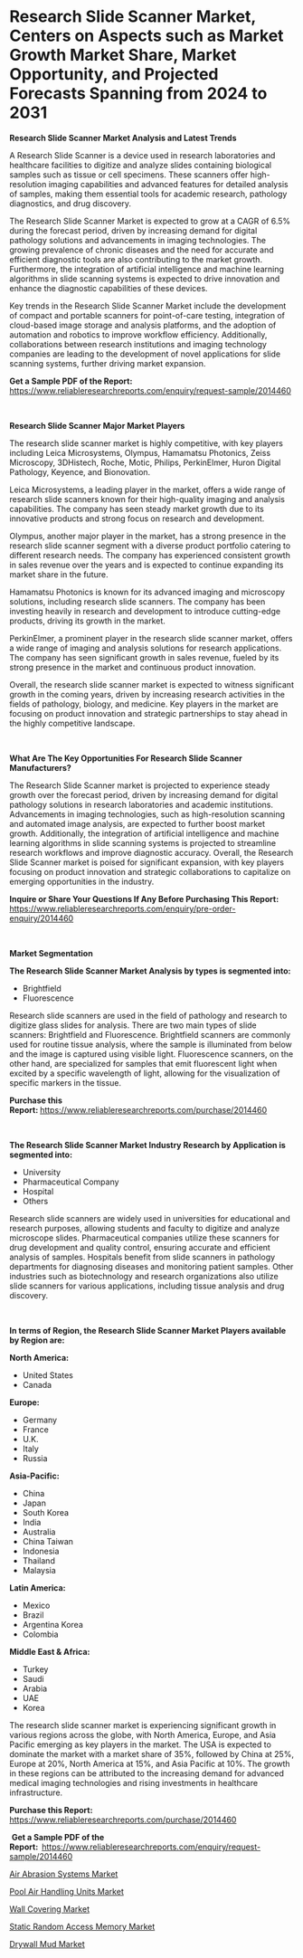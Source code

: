 <p><h1>Research Slide Scanner Market, Centers on Aspects such as Market Growth Market Share, Market Opportunity, and Projected Forecasts Spanning from 2024 to 2031</h1></p><p><strong>Research Slide Scanner Market Analysis and Latest Trends</strong></p>
<p><p>A Research Slide Scanner is a device used in research laboratories and healthcare facilities to digitize and analyze slides containing biological samples such as tissue or cell specimens. These scanners offer high-resolution imaging capabilities and advanced features for detailed analysis of samples, making them essential tools for academic research, pathology diagnostics, and drug discovery.</p><p>The Research Slide Scanner Market is expected to grow at a CAGR of 6.5% during the forecast period, driven by increasing demand for digital pathology solutions and advancements in imaging technologies. The growing prevalence of chronic diseases and the need for accurate and efficient diagnostic tools are also contributing to the market growth. Furthermore, the integration of artificial intelligence and machine learning algorithms in slide scanning systems is expected to drive innovation and enhance the diagnostic capabilities of these devices.</p><p>Key trends in the Research Slide Scanner Market include the development of compact and portable scanners for point-of-care testing, integration of cloud-based image storage and analysis platforms, and the adoption of automation and robotics to improve workflow efficiency. Additionally, collaborations between research institutions and imaging technology companies are leading to the development of novel applications for slide scanning systems, further driving market expansion.</p></p>
<p><strong>Get a Sample PDF of the Report:&nbsp;</strong> <a href="https://www.reliableresearchreports.com/enquiry/request-sample/2014460">https://www.reliableresearchreports.com/enquiry/request-sample/2014460</a></p>
<p>&nbsp;</p>
<p><strong>Research Slide Scanner Major Market Players</strong></p>
<p><p>The research slide scanner market is highly competitive, with key players including Leica Microsystems, Olympus, Hamamatsu Photonics, Zeiss Microscopy, 3DHistech, Roche, Motic, Philips, PerkinElmer, Huron Digital Pathology, Keyence, and Bionovation. </p><p>Leica Microsystems, a leading player in the market, offers a wide range of research slide scanners known for their high-quality imaging and analysis capabilities. The company has seen steady market growth due to its innovative products and strong focus on research and development. </p><p>Olympus, another major player in the market, has a strong presence in the research slide scanner segment with a diverse product portfolio catering to different research needs. The company has experienced consistent growth in sales revenue over the years and is expected to continue expanding its market share in the future.</p><p>Hamamatsu Photonics is known for its advanced imaging and microscopy solutions, including research slide scanners. The company has been investing heavily in research and development to introduce cutting-edge products, driving its growth in the market.</p><p>PerkinElmer, a prominent player in the research slide scanner market, offers a wide range of imaging and analysis solutions for research applications. The company has seen significant growth in sales revenue, fueled by its strong presence in the market and continuous product innovation.</p><p>Overall, the research slide scanner market is expected to witness significant growth in the coming years, driven by increasing research activities in the fields of pathology, biology, and medicine. Key players in the market are focusing on product innovation and strategic partnerships to stay ahead in the highly competitive landscape.</p></p>
<p>&nbsp;</p>
<p><strong>What Are The Key Opportunities For Research Slide Scanner Manufacturers?</strong></p>
<p><p>The Research Slide Scanner market is projected to experience steady growth over the forecast period, driven by increasing demand for digital pathology solutions in research laboratories and academic institutions. Advancements in imaging technologies, such as high-resolution scanning and automated image analysis, are expected to further boost market growth. Additionally, the integration of artificial intelligence and machine learning algorithms in slide scanning systems is projected to streamline research workflows and improve diagnostic accuracy. Overall, the Research Slide Scanner market is poised for significant expansion, with key players focusing on product innovation and strategic collaborations to capitalize on emerging opportunities in the industry.</p></p>
<p><strong>Inquire or Share Your Questions If Any Before Purchasing This Report:</strong> <a href="https://www.reliableresearchreports.com/enquiry/pre-order-enquiry/2014460">https://www.reliableresearchreports.com/enquiry/pre-order-enquiry/2014460</a></p>
<p>&nbsp;</p>
<p><strong>Market Segmentation</strong></p>
<p><strong>The Research Slide Scanner Market Analysis by types is segmented into:</strong></p>
<p><ul><li>Brightfield</li><li>Fluorescence</li></ul></p>
<p><p>Research slide scanners are used in the field of pathology and research to digitize glass slides for analysis. There are two main types of slide scanners: Brightfield and Fluorescence. Brightfield scanners are commonly used for routine tissue analysis, where the sample is illuminated from below and the image is captured using visible light. Fluorescence scanners, on the other hand, are specialized for samples that emit fluorescent light when excited by a specific wavelength of light, allowing for the visualization of specific markers in the tissue.</p></p>
<p><strong>Purchase this Report:&nbsp;</strong><a href="https://www.reliableresearchreports.com/purchase/2014460">https://www.reliableresearchreports.com/purchase/2014460</a></p>
<p>&nbsp;</p>
<p><strong>The Research Slide Scanner Market Industry Research by Application is segmented into:</strong></p>
<p><ul><li>University</li><li>Pharmaceutical Company</li><li>Hospital</li><li>Others</li></ul></p>
<p><p>Research slide scanners are widely used in universities for educational and research purposes, allowing students and faculty to digitize and analyze microscope slides. Pharmaceutical companies utilize these scanners for drug development and quality control, ensuring accurate and efficient analysis of samples. Hospitals benefit from slide scanners in pathology departments for diagnosing diseases and monitoring patient samples. Other industries such as biotechnology and research organizations also utilize slide scanners for various applications, including tissue analysis and drug discovery.</p></p>
<p>&nbsp;</p>
<p><strong>In terms of Region, the Research Slide Scanner Market Players available by Region are:</strong></p>
<p>
    <p> <strong> North America: </strong>
        <ul>
            <li>United States</li>
            <li>Canada</li>
        </ul>
        </p> 
    <p> <strong> Europe: </strong>
        <ul>
            <li>Germany</li>
            <li>France</li>
            <li>U.K.</li>
            <li>Italy</li>
            <li>Russia</li>
        </ul>
        </p> 
    <p> <strong> Asia-Pacific: </strong>
        <ul>
            <li>China</li>
            <li>Japan</li>
            <li>South Korea</li>
            <li>India</li>
            <li>Australia</li>
            <li>China Taiwan</li>
            <li>Indonesia</li>
            <li>Thailand</li>
            <li>Malaysia</li>
        </ul>
        </p> 
    <p> <strong> Latin America: </strong>
        <ul>
            <li>Mexico</li>
            <li>Brazil</li>
            <li>Argentina Korea</li>
            <li>Colombia</li>
        </ul>
        </p> 
    <p> <strong> Middle East & Africa: </strong>
        <ul>
            <li>Turkey</li>
            <li>Saudi</li>
            <li>Arabia</li>
            <li>UAE</li>
            <li>Korea</li>
        </ul>
    </p>
    </p>
<p><p>The research slide scanner market is experiencing significant growth in various regions across the globe, with North America, Europe, and Asia Pacific emerging as key players in the market. The USA is expected to dominate the market with a market share of 35%, followed by China at 25%, Europe at 20%, North America at 15%, and Asia Pacific at 10%. The growth in these regions can be attributed to the increasing demand for advanced medical imaging technologies and rising investments in healthcare infrastructure.</p></p>
<p><strong>Purchase this Report: </strong><a href="https://www.reliableresearchreports.com/purchase/2014460">https://www.reliableresearchreports.com/purchase/2014460</a></p>
<p>&nbsp;<strong>Get a Sample PDF of the Report:&nbsp;&nbsp;</strong><a href="https://www.reliableresearchreports.com/enquiry/request-sample/2014460">https://www.reliableresearchreports.com/enquiry/request-sample/2014460</a></p>
<p><strong></strong></p>
<p><p><a href="https://crocus-run-b5a.notion.site/Air-Abrasion-Systems-Market-Challenges-Opportunities-and-Growth-Drivers-and-Major-Market-Players--b286b8b1c9ad4d778584a4decaf113d2">Air Abrasion Systems Market</a></p><p><a href="https://metal-farmhouse-e95.notion.site/Pool-Air-Handling-Units-Market-Challenges-Opportunities-and-Growth-Drivers-and-Major-Market-Playe-4370f47cd868499aa12e1c97efd7d5c5">Pool Air Handling Units Market</a></p><p><a href="https://view.publitas.com/reportprime-1/wall-covering-market-analysis-and-market-size-global-industry-overview-market-segmentation-and-forecast-2024-to-2031/">Wall Covering Market</a></p><p><a href="https://view.publitas.com/reportprime-1/decoding-the-static-random-access-memory-market-a-deep-dive-into-the-latest-market-trends-market-segmentation-and-competitive-analysis/">Static Random Access Memory Market</a></p><p><a href="https://gratis-rainforest-2ca.notion.site/Drywall-Mud-Market-Size-Growing-and-Forecasted-for-period-from-2024-2031-and-provides-complete-mar-e28edc30112d40579a0c8c95d63fe705">Drywall Mud Market</a></p></p>